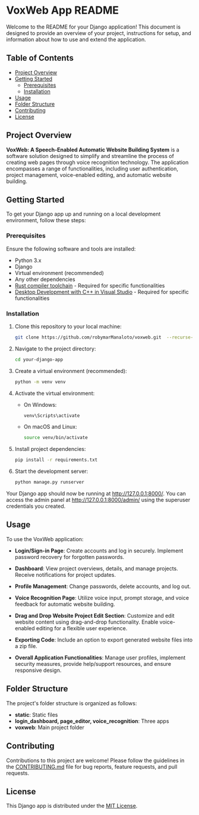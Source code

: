 # VoxWeb App README

Welcome to the README for your Django application! This document is designed to provide an overview of your project, instructions for setup, and information about how to use and extend the application.

## Table of Contents

- [Project Overview](#project-overview)
- [Getting Started](#getting-started)
  - [Prerequisites](#prerequisites)
  - [Installation](#installation)
- [Usage](#usage)
- [Folder Structure](#folder-structure)
- [Contributing](#contributing)
- [License](#license)

## Project Overview

**VoxWeb: A Speech-Enabled Automatic Website Building System** is a software solution designed to simplify and streamline the process of creating web pages through voice recognition technology. The application encompasses a range of functionalities, including user authentication, project management, voice-enabled editing, and automatic website building.

## Getting Started

To get your Django app up and running on a local development environment, follow these steps:

### Prerequisites

Ensure the following software and tools are installed:

- Python 3.x
- Django
- Virtual environment (recommended)
- Any other dependencies
- [Rust compiler toolchain](https://rustup.rs/) - Required for specific functionalities
- [Desktop Development with C++ in Visual Studio](https://visualstudio.microsoft.com/visual-cpp-build-tools/) - Required for specific functionalities

### Installation

1. Clone this repository to your local machine:

   ```bash
   git clone https://github.com/robymarManaloto/voxweb.git  --recurse-submodules
   ```

2. Navigate to the project directory:

   ```bash
   cd your-django-app
   ```

3. Create a virtual environment (recommended):

   ```bash
   python -m venv venv
   ```

4. Activate the virtual environment:

   - On Windows:

     ```bash
     venv\Scripts\activate
     ```

   - On macOS and Linux:

     ```bash
     source venv/bin/activate
     ```

5. Install project dependencies:

   ```bash
   pip install -r requirements.txt
   ```

6. Start the development server:

   ```bash
   python manage.py runserver
   ```

Your Django app should now be running at http://127.0.0.1:8000/. You can access the admin panel at http://127.0.0.1:8000/admin/ using the superuser credentials you created.

## Usage

To use the VoxWeb application:

- **Login/Sign-in Page**: Create accounts and log in securely. Implement password recovery for forgotten passwords.

- **Dashboard**: View project overviews, details, and manage projects. Receive notifications for project updates.

- **Profile Management**: Change passwords, delete accounts, and log out.

- **Voice Recognition Page**: Utilize voice input, prompt storage, and voice feedback for automatic website building.

- **Drag and Drop Website Project Edit Section**: Customize and edit website content using drag-and-drop functionality. Enable voice-enabled editing for a flexible user experience.

- **Exporting Code**: Include an option to export generated website files into a zip file.

- **Overall Application Functionalities**: Manage user profiles, implement security measures, provide help/support resources, and ensure responsive design.

## Folder Structure

The project's folder structure is organized as follows:

- **static**: Static files
- **login_dashboard, page_editor, voice_recognition**: Three apps
- **voxweb**: Main project folder

## Contributing

Contributions to this project are welcome! Please follow the guidelines in the [CONTRIBUTING.md](CONTRIBUTING.md) file for bug reports, feature requests, and pull requests.

## License

This Django app is distributed under the [MIT License](LICENSE).
